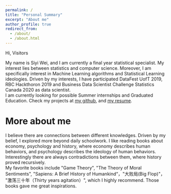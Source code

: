 ```yaml
---
permalink: /
title: "Personal Summary"
excerpt: "About me"
author_profile: true
redirect_from: 
  - /about/
  - /about.html
---
```


Hi, Visitors

My name is Siyi Wei, and I am currently a final year statistical specialist. My interest lies between statistics and computer science. Moreover, I am specifically interest in Machine Learning algorithms and Statistical Learning ideologies. Driven by my interests, I have participated DataFest UofT 2019, RBC Hackthoron 2019 and Business Data Scientist Challenge Statistics Canada 2020 as data scientist.  
I am currently looking for possible Summer internships and Graduated Education. Check my projects at [my github](https://github.com/superp0tat0/), and [my resume](https://superp0tat0.github.io/files/resume.pdf).


More about me
===

I believe there are connections between different knowledges. Driven by my belief, I explored more beyond daily schoolwork. I like reading books about economy, psychology and history, where economy describes human behaviors, and psychology describes the ideology of human behaviors. Interestingly there are always contradictions between them, where history proved recursively.  
My favorite books include "Game Theory", "The Theory of Moral Sentiments", "Sapiens: A Brief History of Humankind“，"大败局(Big Flop)"， "激荡三十年（Thirty years agitation）", which I highly recommend. Those books gave me great inspirations.

